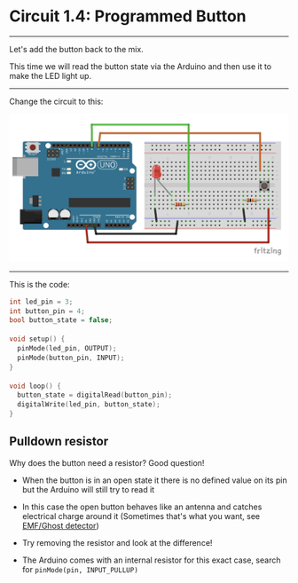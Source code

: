 # Circuit 1.4: Programmed Button

---

Let's add the button back to the mix.

This time we will read the button state via the Arduino and then use it to make the LED light up.

---

Change the circuit to this:

![circuit with led and programmed button](../assets/circuit-programmed-button.png)

---

This is the code:

``` c
int led_pin = 3;
int button_pin = 4;
bool button_state = false;

void setup() {
  pinMode(led_pin, OUTPUT);
  pinMode(button_pin, INPUT);
}

void loop() {
  button_state = digitalRead(button_pin);
  digitalWrite(led_pin, button_state);
}
```

## Pulldown resistor

Why does the button need a resistor? Good question!

- When the button is in an open state it there is no defined value on its pin but the Arduino will still try to read it

- In this case the open button behaves like an antenna and catches electrical charge around it (Sometimes that's what you want, see [EMF/Ghost detector](https://www.youtube.com/watch?v=hd1QjvQae-Q))

- Try removing the resistor and look at the difference!

- The Arduino comes with an internal resistor for this exact case, search for `pinMode(pin, INPUT_PULLUP)`
